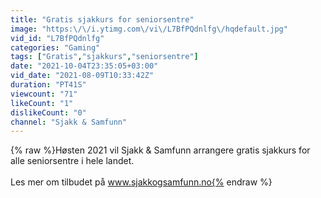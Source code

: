 ```yaml
---
title: "Gratis sjakkurs for seniorsentre"
image: "https:\/\/i.ytimg.com\/vi\/L7BfPQdnlfg\/hqdefault.jpg"
vid_id: "L7BfPQdnlfg"
categories: "Gaming"
tags: ["Gratis","sjakkurs","seniorsentre"]
date: "2021-10-04T23:35:05+03:00"
vid_date: "2021-08-09T10:33:42Z"
duration: "PT41S"
viewcount: "71"
likeCount: "1"
dislikeCount: "0"
channel: "Sjakk & Samfunn"
---
```

{% raw %}Høsten 2021 vil Sjakk &amp; Samfunn arrangere gratis sjakkurs for alle seniorsentre i hele landet. <br /><br />Les mer om tilbudet på www.sjakkogsamfunn.no{% endraw %}
